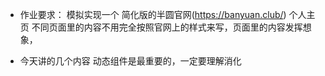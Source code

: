 


* 作业要求：
模拟实现一个  简化版的半圆官网(https://banyuan.club/) 个人主页
不同页面里的内容不用完全按照官网上的样式来写，页面里的内容发挥想象，



* 今天讲的几个内容 动态组件是最重要的，一定要理解消化